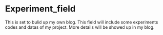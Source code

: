 # Experiment_field
This is set to bulid up my own blog. This field will include some experiments codes and datas of my project.
More details will be showed up in my blog.
